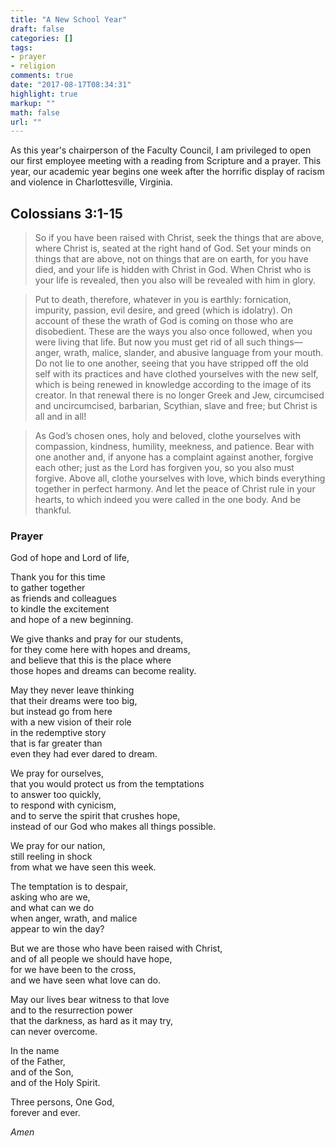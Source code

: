 ```yaml
---
title: "A New School Year"
draft: false
categories: []
tags:
- prayer
- religion
comments: true
date: "2017-08-17T08:34:31"
highlight: true
markup: ""
math: false
url: ""
---
```


As this year's chairperson of the Faculty Council, I am privileged to open our first employee meeting with a reading from Scripture and a prayer. This year, our academic year begins one week after the horrific display of racism and violence in Charlottesville, Virginia.

## Colossians 3:1-15 ##

>So if you have been raised with Christ, seek the things that are above, where Christ is, seated at the right hand of God. Set your minds on things that are above, not on things that are on earth, for you have died, and your life is hidden with Christ in God. When Christ who is your life is revealed, then you also will be revealed with him in glory.

>Put to death, therefore, whatever in you is earthly: fornication, impurity, passion, evil desire, and greed (which is idolatry). On account of these the wrath of God is coming on those who are disobedient. These are the ways you also once followed, when you were living that life. But now you must get rid of all such things—anger, wrath, malice, slander, and abusive language from your mouth. Do not lie to one another, seeing that you have stripped off the old self with its practices and have clothed yourselves with the new self, which is being renewed in knowledge according to the image of its creator. In that renewal there is no longer Greek and Jew, circumcised and uncircumcised, barbarian, Scythian, slave and free; but Christ is all and in all!

>As God’s chosen ones, holy and beloved, clothe yourselves with compassion, kindness, humility, meekness, and patience. Bear with one another and, if anyone has a complaint against another, forgive each other; just as the Lord has forgiven you, so you also must forgive. Above all, clothe yourselves with love, which binds everything together in perfect harmony. And let the peace of Christ rule in your hearts, to which indeed you were called in the one body. And be thankful.

### Prayer ###

God of hope and Lord of life,

Thank you for this time  
to gather together  
as friends and colleagues  
to kindle the excitement  
and hope of a new beginning.

We give thanks and pray for our students,  
for they come here with hopes and dreams,   
and believe that this is the place where   
those hopes and dreams can become reality.

May they never leave thinking   
that their dreams were too big,  
but instead go from here   
with a new vision of their role   
in the redemptive story   
that is far greater than   
even they had ever dared to dream.

We pray for ourselves,  
that you would protect us from the temptations   
to answer too quickly,  
to respond with cynicism,  
and to serve the spirit that crushes hope,  
instead of our God who makes all things possible.

We pray for our nation,  
still reeling in shock  
from what we have seen this week.

The temptation is to despair,  
asking who are we,  
and what can we do  
when anger, wrath, and malice  
appear to win the day?

But we are those who have been raised with Christ,  
and of all people we should have hope,  
for we have been to the cross,  
and we have seen what love can do.

May our lives bear witness to that love  
and to the resurrection power   
that the darkness, as hard as it may try,  
can never overcome.

In the name  
of the Father,  
and of the Son,  
and of the Holy Spirit.

Three persons,
One God,  
forever and ever.

*Amen*

